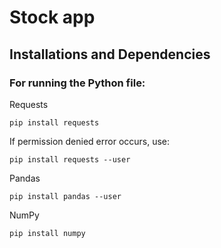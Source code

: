 # Stock app

## Installations and Dependencies

### For running the Python file:

Requests
```terminal 
pip install requests
```

If permission denied error occurs, use:
```terminal 
pip install requests --user
```

Pandas
```terminal
pip install pandas --user
```

NumPy
```terminal
pip install numpy
```